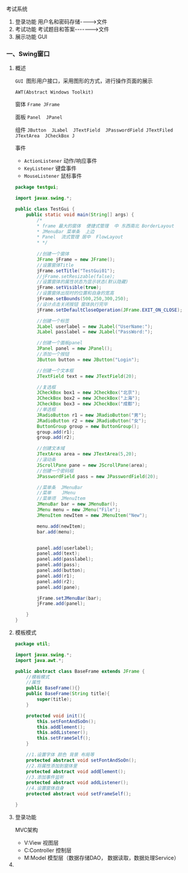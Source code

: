 考试系统

1. 登录功能  用户名和密码存储---->文件
2. 考试功能  考试题目和答案------->文件
3. 展示功能   GUI

### **一、Swing窗口**

1. 概述

   `GUI `图形用户接口，采用图形的方式，进行操作页面的展示

   `AWT(Abstract Windows Toolkit)`

   窗体   `Frame JFrame`

   面板    `Panel  JPanel`

   组件    `JButton  JLabel  JTextField  JPasswordField JTextFiled JTextArea  JCheckBox J`     

   事件    

   - `ActionListener`  动作/响应事件
   - `KeyListener`      键盘事件
   - `MouseListener`    鼠标事件

   ```java
   package testgui;
   
   import javax.swing.*;
   
   public class TestGui {
       public static void main(String[] args) {
           /*
           * frame 最大的窗体  便捷式管理  中 东西南北 BorderLayout
           * JMenuBar 菜单条  上边
           * Panel  流式管理 居中  FlowLayout
           * */
           
           //创建一个窗体
           JFrame jFrame = new JFrame();
           //设置窗体Title
           jFrame.setTitle("TestGui01");
           //jFrame.setResizable(false);
           //设置窗体的属性状态为显示状态(默认隐藏)
           jFrame.setVisible(true);
           //设置窗体出现时的位置和自身的宽高
           jFrame.setBounds(500,250,300,250);
           //设计点击关闭按钮 窗体执行完毕
           jFrame.setDefaultCloseOperation(JFrame.EXIT_ON_CLOSE);
   
           //创建一个标签
           JLabel userlabel = new JLabel("UserName:");
           JLabel passlabel = new JLabel("PassWord:");
   
           //创建一个面板panel
           JPanel panel = new JPanel();
           //添加一个按钮
           JButton button = new JButton("Login");
   
           //创建一个文本框
           JTextField text = new JTextField(20);
   
           //复选框
           JCheckBox box1 = new JCheckBox("北京");
           JCheckBox box2 = new JCheckBox("上海");
           JCheckBox box3 = new JCheckBox("成都");
           //单选框
           JRadioButton r1 = new JRadioButton("男");
           JRadioButton r2 = new JRadioButton("女");
           ButtonGroup group = new ButtonGroup();
           group.add(r1);
           group.add(r2);
   
           //创建文本域
           JTextArea area = new JTextArea(5,20);
           //滚动条
           JScrollPane pane = new JScrollPane(area);
           //创建一个密码框
           JPasswordField pass = new JPasswordField(20);
   
           //菜单条  JMenuBar
           //菜单    JMenu
           //菜单项  JMenuItem
           JMenuBar bar = new JMenuBar();
           JMenu menu = new JMenu("File");
           JMenuItem newItem = new JMenuItem("New");
   
           menu.add(newItem);
           bar.add(menu);
   
   
           panel.add(userlabel);
           panel.add(text);
           panel.add(passlabel);
           panel.add(pass);
           panel.add(button);
           panel.add(r1);
           panel.add(r2);
           panel.add(pane);
   
           jFrame.setJMenuBar(bar);
           jFrame.add(panel);
   
       }
   }
   
   ```

2. 模板模式

   ```java
   package util;
   
   import javax.swing.*;
   import java.awt.*;
   
   public abstract class BaseFrame extends JFrame {
       //模板模式
       //属性
       public BaseFrame(){}
       public BaseFrame(String title){
           super(title);
       }
   
       protected void init(){
           this.setFontAndSoOn();
           this.addElement();
           this.addListener();
           this.setFrameSelf();
       }
   
       //1.设置字体 颜色 背景 布局等
       protected abstract void setFontAndSoOn();
       //2.将属性添加到窗体里
       protected abstract void addElement();
       //3.添加事件监听
       protected abstract void addListener();
       //4.设置窗体自身
       protected abstract void setFrameSelf();
   
   }
   
   ```

3. 登录功能

   MVC架构

   - V:View      视图层
   - C:Controller    控制层
   - M:Model     模型层（数据存储DAO， 数据读取，数据处理Service）

4. 